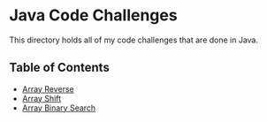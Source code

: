 # Java Code Challenges

This directory holds all of my code challenges that are done in Java.

## Table of Contents
- [Array Reverse](./challenges/ArrayReverse)
- [Array Shift](./challenges/src/main/java/ArrayShift)
- [Array Binary Search](./challenges/src/main/java/ArrayShift)
